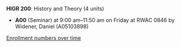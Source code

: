 **HIGR 200**: History and Theory (4 units)

- **A00** (Seminar) at 9:00 am–11:50 am on Friday at RWAC 0846 by Widener, Daniel (A05103898)

[Enrollment numbers over time](./HIGR200.tsv)
